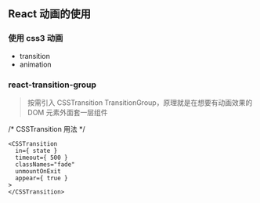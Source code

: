 ## React 动画的使用

### 使用 css3 动画
* transition
* animation

### react-transition-group
>按需引入 CSSTransition TransitionGroup，原理就是在想要有动画效果的 DOM 元素外面套一层组件

/* CSSTransition 用法 */

```
<CSSTransition
  in={ state }
  timeout={ 500 }
  classNames="fade"
  unmountOnExit
  appear={ true }
>
</CSSTransition>
```
